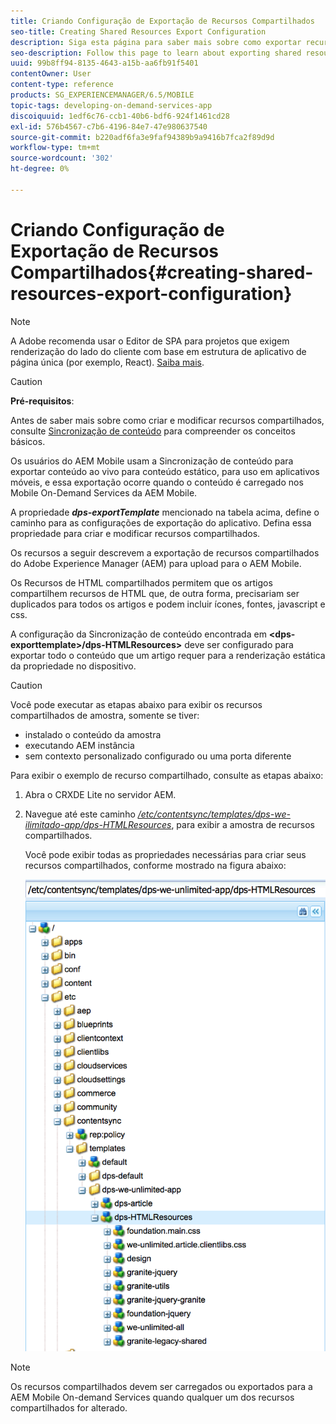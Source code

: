 ```yaml
---
title: Criando Configuração de Exportação de Recursos Compartilhados
seo-title: Creating Shared Resources Export Configuration
description: Siga esta página para saber mais sobre como exportar recursos compartilhados do Adobe Experience Manager (AEM) para upload para o AEM Mobile.
seo-description: Follow this page to learn about exporting shared resources from Adobe Experience Manager (AEM) for upload to AEM Mobile.
uuid: 99b8ff94-8135-4643-a15b-aa6fb91f5401
contentOwner: User
content-type: reference
products: SG_EXPERIENCEMANAGER/6.5/MOBILE
topic-tags: developing-on-demand-services-app
discoiquuid: 1edf6c76-ccb1-40b6-bdf6-924f1461cd28
exl-id: 576b4567-c7b6-4196-84e7-47e980637540
source-git-commit: b220adf6fa3e9faf94389b9a9416b7fca2f89d9d
workflow-type: tm+mt
source-wordcount: '302'
ht-degree: 0%

---
```


# Criando Configuração de Exportação de Recursos Compartilhados{#creating-shared-resources-export-configuration}

>[!NOTE]
>
>A Adobe recomenda usar o Editor de SPA para projetos que exigem renderização do lado do cliente com base em estrutura de aplicativo de página única (por exemplo, React). [Saiba mais](/help/sites-developing/spa-overview.md).

>[!CAUTION]
>
>**Pré-requisitos**:
>
>Antes de saber mais sobre como criar e modificar recursos compartilhados, consulte [Sincronização de conteúdo](/help/mobile/mobile-ondemand-contentsync.md) para compreender os conceitos básicos.

Os usuários do AEM Mobile usam a Sincronização de conteúdo para exportar conteúdo ao vivo para conteúdo estático, para uso em aplicativos móveis, e essa exportação ocorre quando o conteúdo é carregado nos Mobile On-Demand Services da AEM Mobile.

A propriedade ***dps-exportTemplate*** mencionado na tabela acima, define o caminho para as configurações de exportação do aplicativo. Defina essa propriedade para criar e modificar recursos compartilhados.

Os recursos a seguir descrevem a exportação de recursos compartilhados do Adobe Experience Manager (AEM) para upload para o AEM Mobile.

Os Recursos de HTML compartilhados permitem que os artigos compartilhem recursos de HTML que, de outra forma, precisariam ser duplicados para todos os artigos e podem incluir ícones, fontes, javascript e css.

A configuração da Sincronização de conteúdo encontrada em **&lt;dps-exporttemplate>/dps-HTMLResources>** deve ser configurado para exportar todo o conteúdo que um artigo requer para a renderização estática da propriedade no dispositivo.

>[!CAUTION]
>
>Você pode executar as etapas abaixo para exibir os recursos compartilhados de amostra, somente se tiver:
>
>* instalado o conteúdo da amostra
>* executando AEM instância
>* sem contexto personalizado configurado ou uma porta diferente
>


Para exibir o exemplo de recurso compartilhado, consulte as etapas abaixo:

1. Abra o CRXDE Lite no servidor AEM.
1. Navegue até este caminho *[/etc/contentsync/templates/dps-we-ilimitado-app/dps-HTMLResources](http://localhost:4502/crx/de/index.jsp#/etc/contentsync/templates/dps-we-unlimited-app/dps-HTMLResources)*, para exibir a amostra de recursos compartilhados.

   Você pode exibir todas as propriedades necessárias para criar seus recursos compartilhados, conforme mostrado na figura abaixo:

   ![chlimage_1-145](assets/chlimage_1-145.png)

>[!NOTE]
>
>Os recursos compartilhados devem ser carregados ou exportados para a AEM Mobile On-demand Services quando qualquer um dos recursos compartilhados for alterado.
